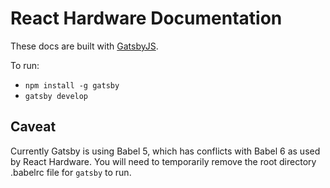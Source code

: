 # React Hardware Documentation

These docs are built with [GatsbyJS](https://github.com/gatsbyjs/gatsby).

To run:

* `npm install -g gatsby`
* `gatsby develop`

## Caveat

Currently Gatsby is using Babel 5, which has conflicts with Babel 6 as used by
React Hardware. You will need to temporarily remove the root directory .babelrc
file for `gatsby` to run.

